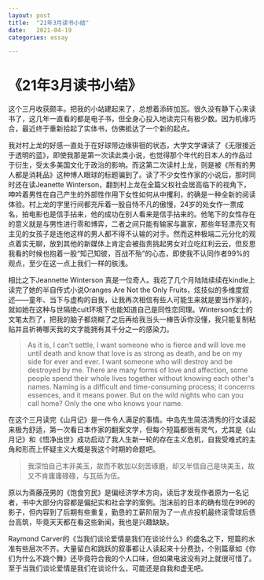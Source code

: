 ```yaml
---
layout: post
title:  "21年3月读书小结"
date:   2021-04-19
categories: essay

---
```

# 《21年3月读书小结》

这个三月收获颇丰。把我的小站建起来了，总想着添砖加瓦。很久没有静下心来读书了，这几年一直看的都是电子书，但全身心投入地读完只有极少数。因为机缘巧合，最近终于重新拾起了实体书，仿佛抵达了一个新的起点。

我对村上龙的好感一直处于在好球带边缘徘徊的状态，大学文学课读了《无限接近于透明的蓝》，即使我那是第一次读此类小说，也觉得那个年代的日本人的作品过于衍生，受太多美国文化于政治的影响。而这第二次读村上龙，则是被《所有的男人都是消耗品》这种博人眼球的标题骗到了。读了不少女性作家的小说后，那时同时还在读Jeanette Winterson，翻到村上龙在全篇父权社会居高临下的视角下，呻吟着男性在自己产生的外部性作用下女性如何从中攫利，的确是一种全新的阅读体验。村上龙的字里行间都充斥着一股自恃不凡的傲慢，24岁的处女作一票成名，拍电影也是信手拈来，他的成功在别人看来是信手拈来的。他笔下的女性存在的意义就是与男性进行零和博弈，二者之间只能有输家与赢家，那些年轻漂亮又有主见的女孩子是连他这样的男人都不得不认输的对手。然而这种极端二元分化的观点着实无聊，放到其他的新媒体上肯定会被指责挑起男女对立吃红利云云，但反思我看的时候也抱着一股“知己知彼，百战不殆”的心态，即使我不认同作者99%的观点，至少在这一点上我们一样的肤浅。

相比之下Jeannette Winterson 真是一位奇人。我花了几个月陆陆续续在kindle上读完了她的半自传式小说Oranges Are Not the Only Fruits，炫技似的多维度叙述——童年、当下与虚构的自我，让我再次相信有些人可能生来就是要当作家的，就如她在这种与世隔绝cult环境下也能知道自己是同性恋同理。Winterson女士的文笔太烈了，把我的脑子都烧糊了之后再给我当头一棒告诉你没懂，我只能复制粘贴并且祈祷哪天我的文字能拥有其千分之一的感染力。

>As it is, I can't settle, I want someone who is fierce and will love me until death and know that love is as strong as death, and be on my side for ever and ever. I want someone who will destroy and be destroyed by me. There are many forms of love and affection, some people spend their whole lives together without knowing each other's names. Naming is a difficult and time-consuming process; it concerns essences, and it means power. But on the wild nights who can you call home? Only the one who knows your name.


在这个三月读完《山月记》是一件令人满足的事情。中岛先生简洁清秀的行文读起来极为舒适，第一次看日本作家的翻案文学，但每个短篇都很有灵气，尤其是《山月记》和《悟净出世》成功启动了我人生新一轮的存在主义危机，自我受难式的主角和形而上怀疑主义大概是我这个时期的命题吧。
>我深怕自己本非美玉，故而不敢加以刻苦琢磨，却又半信自己是块美玉，故又不肯庸庸碌碌，与瓦砾为伍。

原以为斋藤茂男的《饱食穷民》是偏经济学术方向，读后才发现作者原为一名记者，书中大部分内容都是偏纪实和社会学的案例。泡沫前的日本的确有现在996的影子，但内容到了后期有些重复，勤恳的工薪阶层为了一点点投机最终滚雪球后债台高筑，毕竟天天都在看这些新闻，我也是兴趣缺缺。

Raymond Carver的《当我们谈论爱情是我们在谈论什么》的盛名之下，短篇的水准有些层次不齐。大量留白和跳跃的叙事都让人读起来十分费劲，个别篇章如《你们为什么不跳个舞》还毕竟符合我的个人口味，但如果电波没有对上就很可惜了。至于当我们谈论爱情是我们在谈论什么，可能还是自我和虚无吧。
